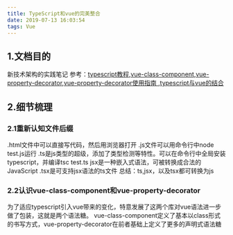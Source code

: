 ```yaml
---
title: TypeScript和vue的完美整合
date: 2019-07-13 16:03:54
tags: Vue
---
```

## 1.文档目的
新技术架构的实践笔记
参考：[typescript教程](https://www.tslang.cn/docs/home.html),[vue-class-component](https://github.com/vuejs/vue-class-component),[vue-property-decorator](https://github.com/kaorun343/vue-property-decorator),[vue-property-decorator使用指南
](https://juejin.im/post/5c173a84f265da610e7ffe44),[typescript与vue的结合](https://github.com/Microsoft/TypeScript-Vue-Starter#typescript-vue-starter)

## 2.细节梳理
### 2.1重新认知文件后缀
.html文件中可以直接写<script></script>代码，然后用浏览器打开
.js文件可以用命令行中node test.js运行
.ts是js类型的超级，添加了类型检测等特性。可以在命令行中全局安装typescript，并编译tsc test.ts
jsx是一种嵌入式语法，可被转换成合法的JavaScript
.tsx是可支持jsx语法的ts文件
总结：ts,jsx，以及tsx都可转换为js

### 2.2认识vue-class-component和vue-property-decorator
为了适应typescript引入vue带来的变化，特意发展了这两个库对vue语法进一步做了包装，这就是两个语法糖。
vue-class-component定义了基本以class形式的书写方式，vue-property-decorator在前者基础上定义了更多的声明式语法糖